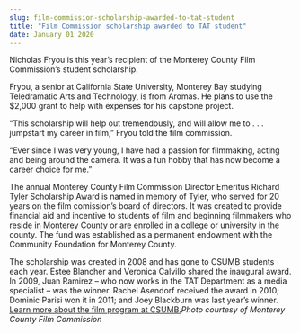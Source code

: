```yaml
---
slug: film-commission-scholarship-awarded-to-tat-student
title: "Film Commission scholarship awarded to TAT student"
date: January 01 2020
---
```


<p>Nicholas Fryou is this year’s recipient of the Monterey County Film Commission’s student scholarship.
</p><p>Fryou, a senior at California State University, Monterey Bay studying Teledramatic Arts and Technology, is from Aromas. He plans to use the $2,000 grant to help with expenses for his capstone project.
</p><p>“This scholarship will help out tremendously, and will allow me to . . . jumpstart my career in film,” Fryou told the film commission.
</p><p>“Ever since I was very young, I have had a passion for filmmaking, acting and being around the camera. It was a fun hobby that has now become a career choice for me.”
</p><p>The annual Monterey County Film Commission Director Emeritus Richard Tyler Scholarship Award is named in memory of Tyler, who served for 20 years on the film comission’s board of directors. It was created to provide financial aid and incentive to students of film and beginning filmmakers who reside in Monterey County or are enrolled in a college or university in the county. The fund was established as a permanent endowment with the Community Foundation for Monterey County.
</p><p>The scholarship was created in 2008 and has gone to CSUMB students each year. Estee Blancher and Veronica Calvillo shared the inaugural award. In 2009, Juan Ramirez – who now works in the TAT Department as a media specialist – was the winner. Rachel Asendorf received the award in 2010; Dominic Parisi won it in 2011; and Joey Blackburn was last year’s winner. <a href="http://csumb.edu/tat">Learn more about the film program at CSUMB.</a><em>Photo courtesy of Monterey County Film Commission</em>  
</p>
